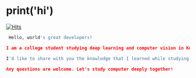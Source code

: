 print('hi')
======

[![Hits](https://hits.seeyoufarm.com/api/count/incr/badge.svg?url=https%3A%2F%2Fgithub.com%2FBae-SeungHo&count_bg=%2379C83D&title_bg=%23555555&icon=&icon_color=%23E7E7E7&title=hits&edge_flat=false)](https://hits.seeyoufarm.com)


```python
 Hello, world's great developers!                                              # 전세계의 멋진 개발자 여러분, 안녕하세요!

I am a college student studying deep learning and computer vision in Korea.    # 저는 한국에서 딥러닝과 컴퓨터 비전을 공부하는 학생입니다.

I'd like to share with you the knowledge that I learned while studying.        # 제가 공부하면서 배운 여러 지식들을 같이 나누고자 합니다

Any questions are welcome. Let's study computer deeply together!               # 어떤 질문이든 환영합니다. 같이 컴퓨터에 대해 깊히 공부해 봅시다!
```
<!--





Here are some ideas to get you started:

- 🔭 I’m currently working on ...
- 🌱 I’m currently learning ...
- 👯 I’m looking to collaborate on ...
- 🤔 I’m looking for help with ...
- 💬 Ask me about ...
- 📫 How to reach me: ...
- 😄 Pronouns: ...
- ⚡ Fun fact: ...
-->
